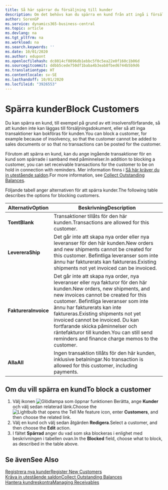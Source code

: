```yaml
---
title: Så här spärrar du försäljning till kunder
description: Om det behövs kan du spärra en kund från att ingå i försäljningsdokument och andra försäljningstransaktioner.
author: SorenGP
ms.service: dynamics365-business-central
ms.topic: article
ms.devlang: na
ms.tgt_pltfrm: na
ms.workload: na
ms.search.keywords: ''
ms.date: 10/01/2020
ms.author: edupont
ms.openlocfilehash: dc8014cf0896db1ebbc5f0c5ea22e0f160c1b06d
ms.sourcegitcommit: ddbb5cede750df1baba4b3eab8fbed6744b5b9d6
ms.translationtype: HT
ms.contentlocale: sv-SE
ms.lasthandoff: 10/01/2020
ms.locfileid: "3926553"
---
```

# <a name="block-customers"></a><span data-ttu-id="4fa1d-103">Spärra kunder</span><span class="sxs-lookup"><span data-stu-id="4fa1d-103">Block Customers</span></span>
<span data-ttu-id="4fa1d-104">Du kan spärra en kund, till exempel på grund av ett insolvensförfarande, så att kunden inte kan läggas till försäljningsdokument, eller så att inga transaktioner kan bokföras för kunden.</span><span class="sxs-lookup"><span data-stu-id="4fa1d-104">You can block a customer, for example because of insolvency, so that the customer cannot be added to sales documents or so that no transactions can be posted for the customer.</span></span>

<span data-ttu-id="4fa1d-105">Förutom att spärra en kund, kan du ange ingående transaktioner för en kund som spärrade i samband med påminnelser.</span><span class="sxs-lookup"><span data-stu-id="4fa1d-105">In addition to blocking a customer, you can set receivable transactions for the customer to be on hold in connection with reminders.</span></span> <span data-ttu-id="4fa1d-106">Mer information finns i [Så här kräver du in utestående saldon](receivables-collect-outstanding-balances.md).</span><span class="sxs-lookup"><span data-stu-id="4fa1d-106">For more information, see [Collect Outstanding Balances](receivables-collect-outstanding-balances.md).</span></span>   

<span data-ttu-id="4fa1d-107">Följande tabell anger alternativen för att spärra kunder.</span><span class="sxs-lookup"><span data-stu-id="4fa1d-107">The following table describes the options for blocking customers.</span></span>  

|<span data-ttu-id="4fa1d-108">Alternativ</span><span class="sxs-lookup"><span data-stu-id="4fa1d-108">Option</span></span>|<span data-ttu-id="4fa1d-109">Beskrivning</span><span class="sxs-lookup"><span data-stu-id="4fa1d-109">Description</span></span>|  
|--------------------|------------|  
|<span data-ttu-id="4fa1d-110">**Tomt**</span><span class="sxs-lookup"><span data-stu-id="4fa1d-110">**Blank**</span></span>|<span data-ttu-id="4fa1d-111">Transaktioner tillåts för den här kunden.</span><span class="sxs-lookup"><span data-stu-id="4fa1d-111">Transactions are allowed for this customer.</span></span>|
|<span data-ttu-id="4fa1d-112">**Leverera**</span><span class="sxs-lookup"><span data-stu-id="4fa1d-112">**Ship**</span></span>|<span data-ttu-id="4fa1d-113">Det går inte att skapa nya order eller nya leveranser för den här kunden.</span><span class="sxs-lookup"><span data-stu-id="4fa1d-113">New orders and new shipments cannot be created for this customer.</span></span> <span data-ttu-id="4fa1d-114">Befintliga leveranser som inte ännu har fakturerats kan faktureras.</span><span class="sxs-lookup"><span data-stu-id="4fa1d-114">Existing shipments not yet invoiced can be invoiced.</span></span>|  
|<span data-ttu-id="4fa1d-115">**Fakturera**</span><span class="sxs-lookup"><span data-stu-id="4fa1d-115">**Invoice**</span></span>|<span data-ttu-id="4fa1d-116">Det går inte att skapa nya order, nya leveranser eller nya fakturor för den här kunden.</span><span class="sxs-lookup"><span data-stu-id="4fa1d-116">New orders, new shipments, and new invoices cannot be created for this customer.</span></span> <span data-ttu-id="4fa1d-117">Befintliga leveranser som inte ännu har fakturerats kan inte faktureras.</span><span class="sxs-lookup"><span data-stu-id="4fa1d-117">Existing shipments not yet invoiced cannot be invoiced.</span></span> <span data-ttu-id="4fa1d-118">Du kan fortfarande skicka påminnelser och räntefakturor till kunden.</span><span class="sxs-lookup"><span data-stu-id="4fa1d-118">You can still send reminders and finance charge memos to the customer.</span></span>|  
|<span data-ttu-id="4fa1d-119">**Alla**</span><span class="sxs-lookup"><span data-stu-id="4fa1d-119">**All**</span></span>|<span data-ttu-id="4fa1d-120">Ingen transaktion tillåts för den här kunden, inklusive betalningar.</span><span class="sxs-lookup"><span data-stu-id="4fa1d-120">No transaction is allowed for this customer, including payments.</span></span>|  

## <a name="to-block-a-customer"></a><span data-ttu-id="4fa1d-121">Om du vill spärra en kund</span><span class="sxs-lookup"><span data-stu-id="4fa1d-121">To block a customer</span></span>  
1. <span data-ttu-id="4fa1d-122">Välj ikonen ![Glödlampa som öppnar funktionen Berätta](media/ui-search/search_small.png "Berätta vad du vill göra"), ange **Kunder** och välj sedan relaterad länk.</span><span class="sxs-lookup"><span data-stu-id="4fa1d-122">Choose the ![Lightbulb that opens the Tell Me feature](media/ui-search/search_small.png "Tell me what you want to do") icon, enter **Customers**, and then choose the related link.</span></span>
2. <span data-ttu-id="4fa1d-123">Välj en kund och välj sedan åtgärden **Redigera**.</span><span class="sxs-lookup"><span data-stu-id="4fa1d-123">Select a customer, and then choose the **Edit** action.</span></span>
3. <span data-ttu-id="4fa1d-124">I fältet **Spärrad** anger du vad som ska blockeras i enlighet med beskrivningen i tabellen ovan.</span><span class="sxs-lookup"><span data-stu-id="4fa1d-124">In the **Blocked** field, choose what to block, as described in the table above.</span></span>

## <a name="see-also"></a><span data-ttu-id="4fa1d-125">Se även</span><span class="sxs-lookup"><span data-stu-id="4fa1d-125">See Also</span></span>  
[<span data-ttu-id="4fa1d-126">Registrera nya kunder</span><span class="sxs-lookup"><span data-stu-id="4fa1d-126">Register New Customers</span></span>](sales-how-register-new-customers.md)  
[<span data-ttu-id="4fa1d-127">Kräva in utestående saldon</span><span class="sxs-lookup"><span data-stu-id="4fa1d-127">Collect Outstanding Balances</span></span>](receivables-collect-outstanding-balances.md)  
[<span data-ttu-id="4fa1d-128">Hantera kundreskontra</span><span class="sxs-lookup"><span data-stu-id="4fa1d-128">Managing Receivables</span></span>](receivables-manage-receivables.md)  
